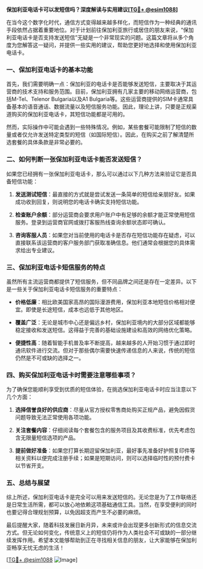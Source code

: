 **保加利亚电话卡可以发短信吗？深度解读与实用建议[[TG💪+ @esim1088](https://t.me/s/esim1088)]**

在当今这个数字化时代，通信方式变得越来越多样化，而短信作为一种经典的通讯手段依然占据着重要地位。对于计划前往保加利亚旅行或居住的朋友来说，“保加利亚电话卡是否支持发送短信”无疑是一个非常现实的问题。这篇文章将从多个角度为您解答这一疑问，并提供一些实用的建议，帮助您更好地选择和使用保加利亚电话卡。

### 一、保加利亚电话卡的基本功能

首先，我们需要明确一点：保加利亚的电话卡是否能够发送短信，主要取决于其运营商的技术支持和服务范围。目前，保加利亚拥有几家主要的移动网络运营商，包括M-Tel、Telenor Bulgaria以及A1 Bulgaria等。这些运营商提供的SIM卡通常具备基本的语音通话、数据流量以及短信服务功能。因此，理论上讲，只要是正规渠道购买的保加利亚电话卡，其短信功能都是可用的。

然而，实际操作中可能会遇到一些特殊情况。例如，某些套餐可能限制了短信的数量或者仅允许发送特定类型的短信（如国际短信）。因此，在购买之前了解清楚所选套餐的具体条款是非常必要的。

### 二、如何判断一张保加利亚电话卡能否发送短信？

如果您已经拥有一张保加利亚电话卡，那么可以通过以下几种方法来验证它是否具备短信功能：

1. **发送测试短信**：最直接的方式就是尝试发送一条简单的短信给亲朋好友。如果成功收到回复，则说明您的电话卡确实支持短信功能。
   
2. **检查账户余额**：部分运营商会要求用户账户中有足够的余额才能正常使用短信服务。登录到运营商官网或拨打客服热线查询余额状态即可确认。

3. **咨询客服人员**：如果您对当前使用的电话卡是否存在短信功能存在疑虑，可以直接联系该运营商的客户服务部门获取准确信息。他们通常会根据您的具体需求给出专业建议。

### 三、保加利亚电话卡短信服务的特点

虽然所有主流运营商都提供了短信服务，但不同品牌之间还是存在一定差异。以下是一些关于保加利亚电话卡短信服务的重要特点：

- **价格低廉**：相比欧美国家高昂的国际漫游费用，保加利亚本地短信价格相对便宜。即使是长途短信，成本也远低于其他地区。
  
- **覆盖广泛**：无论是城市中心还是偏远乡村，保加利亚境内的大部分区域都能够稳定接收和发送短信。这得益于完善的基础设施建设和高效的网络优化策略。

- **便捷性高**：随着智能手机普及率不断提高，越来越多的人开始习惯于通过即时通讯软件进行交流。但对于那些偶尔需要快速传递信息的人来说，传统的短信仍然是不可或缺的选择之一。

### 四、购买保加利亚电话卡时需要注意哪些事项？

为了确保您能顺利享受到优质的短信体验，在挑选保加利亚电话卡时应当注意以下几个方面：

1. **选择信誉良好的供应商**：尽量从官方授权零售商处购买正规产品，避免因假货问题导致无法正常使用各项功能。

2. **关注套餐内容**：仔细阅读每个套餐包含的服务项目及其收费标准，优先考虑包含无限量短信选项的产品。

3. **提前做好准备**：如果您打算长期逗留保加利亚，最好事先准备好护照复印件等相关资料以便完成注册手续；如果是短期访问，则可以选择临时性的预付费卡以节省开支。

### 五、总结与展望

综上所述，保加利亚电话卡是完全可以用来发送短信的。无论您是为了工作联络还是日常生活所需，都可以放心地依赖这项基础通信工具。当然，在享受便利的同时也要记得合理规划预算，以免因超支而产生不必要的麻烦。

最后提醒大家，随着科技发展日新月异，未来或许会出现更多创新形式的信息交流方式。但无论如何变化，传统意义上的短信仍将作为人类社会不可或缺的一部分继续发挥作用。希望本文能够帮助到正在寻找相关信息的朋友，让大家能够在保加利亚畅享无忧无虑的生活！

[[TG💪+ @esim1088](https://t.me/s/esim1088) ![Image](https://i.postimg.cc/4NQfJmqS/Snipaste-2025-05-13-00-14-12.png)]